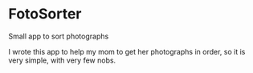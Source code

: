 # FotoSorter
Small app to sort photographs

I wrote this app to help my mom to get her photographs in order, so it is very simple, with very few nobs.

